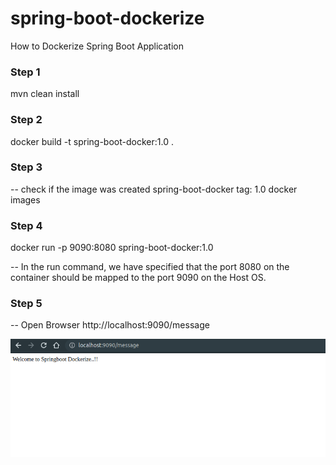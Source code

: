 # spring-boot-dockerize
How to Dockerize Spring Boot Application 

### Step 1
mvn  clean install 

### Step 2
docker build -t spring-boot-docker:1.0 .

### Step 3
-- check if the image was created  spring-boot-docker            tag: 1.0
docker images   

### Step 4
docker run -p 9090:8080 spring-boot-docker:1.0

-- In the run command, we have specified that the port 8080 on the container should be mapped to the port 9090 on the Host OS.

### Step 5
-- Open Browser  http://localhost:9090/message

<img src="call_expose_docker_spring_boot.png"></img>

